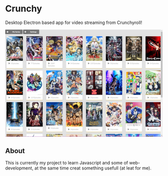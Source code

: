 # Crunchy
Desktop Electron based app for video streaming from Crunchyroll!

<img src="screenshot.png" width="600">

## About
This is currently my project to learn Javascript and some of web-development, at the same time creat something usefull (at leat for me). 
